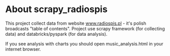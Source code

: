 # About scrapy_radiospis

This project collect data from website www.radiospis.pl - it's polish broadcasts "table of contents". 
Project use scrapy framework (for collecting data) and databricks/pyspark (for data analysis).

If you see analysis with charts you should open music_analysis.html in your internet browser. 
